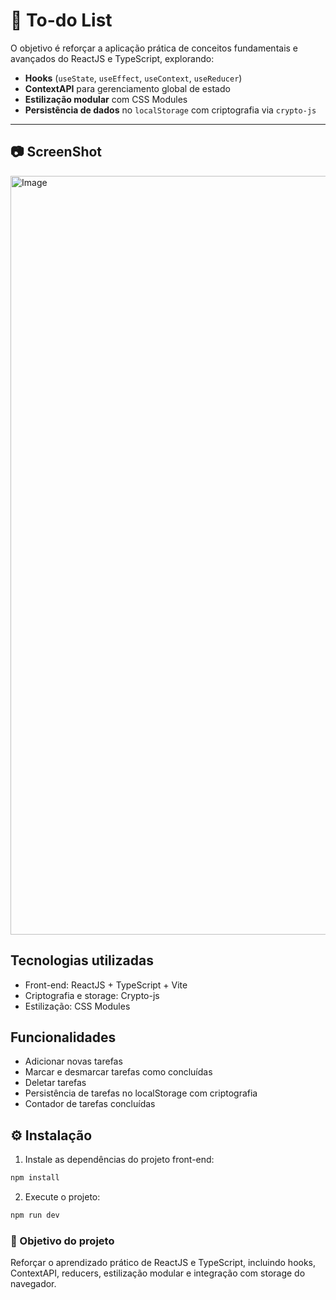 # 📝 To-do List

O objetivo é reforçar a aplicação prática de conceitos fundamentais e avançados do ReactJS e TypeScript, explorando:

- **Hooks** (`useState`, `useEffect`, `useContext`, `useReducer`)  
- **ContextAPI** para gerenciamento global de estado  
- **Estilização modular** com CSS Modules  
- **Persistência de dados** no `localStorage` com criptografia via `crypto-js`  

---

## 📷 ScreenShot

<img width="1319" height="1214" alt="Image" src="https://github.com/user-attachments/assets/6ac77138-790f-4a9c-98f3-38c67364947e" />

## Tecnologias utilizadas

- Front-end: ReactJS + TypeScript + Vite
- Criptografia e storage: Crypto-js
- Estilização: CSS Modules

## Funcionalidades

- Adicionar novas tarefas
- Marcar e desmarcar tarefas como concluídas
- Deletar tarefas
- Persistência de tarefas no localStorage com criptografia
- Contador de tarefas concluídas

## ⚙️ Instalação

1. Instale as dependências do projeto front-end:

```bash
npm install
```

2. Execute o projeto:
```bash
npm run dev
```

### 🚀 Objetivo do projeto

Reforçar o aprendizado prático de ReactJS e TypeScript, incluindo hooks, ContextAPI, reducers, estilização modular e integração com storage do navegador.
